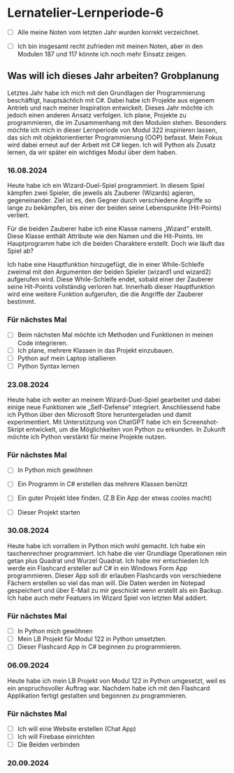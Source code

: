 # Lernatelier-Lernperiode-6

- [ ] Alle meine Noten vom letzten Jahr wurden korrekt verzeichnet.
- [ ] Ich bin insgesamt recht zufrieden mit meinen Noten, aber in den Modulen 187 und 117 könnte ich noch mehr Einsatz zeigen.


## Was will ich dieses Jahr arbeiten? Grobplanung
Letztes Jahr habe ich mich mit den Grundlagen der Programmierung beschäftigt, hauptsächlich mit C#. Dabei habe ich Projekte aus eigenem Antrieb und nach meiner Inspiration entwickelt. Dieses Jahr möchte ich jedoch einen anderen Ansatz verfolgen. Ich plane, Projekte zu programmieren, die im Zusammenhang mit den Modulen stehen. Besonders möchte ich mich in dieser Lernperiode von Modul 322 inspirieren lassen, das sich mit objektorientierter Programmierung (OOP) befasst. Mein Fokus wird dabei erneut auf der Arbeit mit C# liegen. Ich will Python als Zusatz lernen, da wir später ein wichtiges Modul über dem haben.


### 16.08.2024
Heute habe ich ein Wizard-Duel-Spiel programmiert. In diesem Spiel kämpfen zwei Spieler, die jeweils als Zauberer (Wizards) agieren, gegeneinander. Ziel ist es, den Gegner durch verschiedene Angriffe so lange zu bekämpfen, bis einer der beiden seine Lebenspunkte (Hit-Points) verliert. 

Für die beiden Zauberer habe ich eine Klasse namens „Wizard“ erstellt. Diese Klasse enthält Attribute wie den Namen und die Hit-Points. Im Hauptprogramm habe ich die beiden Charaktere erstellt. Doch wie läuft das Spiel ab?

Ich habe eine Hauptfunktion hinzugefügt, die in einer While-Schleife zweimal mit den Argumenten der beiden Spieler (wizard1 und wizard2) aufgerufen wird. Diese While-Schleife endet, sobald einer der Zauberer seine Hit-Points vollständig verloren hat. Innerhalb dieser Hauptfunktion wird eine weitere Funktion aufgerufen, die die Angriffe der Zauberer bestimmt.

### Für nächstes Mal
- [ ] Beim nächsten Mal möchte ich Methoden und Funktionen in meinen Code integrieren.  
- [ ] Ich plane, mehrere Klassen in das Projekt einzubauen.
- [ ] Python auf mein Laptop istallieren
- [ ] Python Syntax lernen

### 23.08.2024
Heute habe ich weiter an meinem Wizard-Duel-Spiel gearbeitet und dabei einige neue Funktionen wie „Self-Defense“ integriert. Anschliessend habe ich Python über den Microsoft Store heruntergeladen und damit experimentiert. Mit Unterstützung von ChatGPT habe ich ein Screenshot-Skript entwickelt, um die Möglichkeiten von Python zu erkunden. In Zukunft möchte ich Python verstärkt für meine Projekte nutzen.

### Für nächstes Mal
- [ ] In Python mich gewöhnen
- [ ] Ein Programm in C# erstellen das mehrere Klassen benützt
- [ ] Ein guter Projekt Idee finden. (Z.B Ein App der etwas cooles macht)
- [ ] Dieser Projekt starten


### 30.08.2024
Heute habe ich vorrallem in Python mich wohl gemacht. Ich habe ein taschenrechner programmiert. Ich habe die vier Grundlage Operationen rein getan plus Quadrat und Wurzel Quadrat. Ich habe mir entschieden Ich werde ein Flashcard ersteller auf C# in ein Windows Form App programmieren. Dieser App soll dir erlauben Flashcards von verschiedene Fächern erstellen so viel das man will. Die Daten werden im Notepad gespeichert und über E-Mail zu mir geschickt wenn erstellt als ein Backup. Ich habe auch mehr Featuers im Wizard Spiel von letzten Mal addiert.

### Für nächstes Mal
- [ ] In Python mich gewöhnen
- [ ] Mein LB Projekt für Modul 122 in Python umsetzten.
- [ ] Dieser Flashcard App in C# beginnen zu programmieren.

### 06.09.2024

Heute habe ich mein LB Projekt von Modul 122 in Python umgesetzt, weil es ein anspruchsvoller Auftrag war. Nachdem habe ich mit den Flashcard Applikation fertigt gestalten und begonnen zu programmieren.

### Für nächstes Mal
- [ ] Ich will eine Website erstellen (Chat App)
- [ ] Ich will Firebase einrichten
- [ ] Die Beiden verbinden

### 20.09.2024




      

